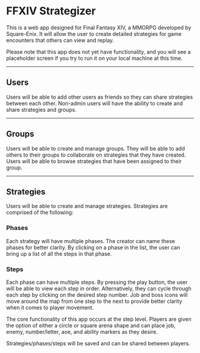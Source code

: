 # FFXIV Strategizer

This is a web app designed for Final Fantasy XIV, a MMORPG developed by Square-Enix. It will allow the user to create detailed strategies for game encounters that others can view and replay.

Please note that this app does not yet have functionality, and you will see a placeholder screen if you try to run it on your local machine at this time.

---

## Users

Users will be able to add other users as friends so they can share strategies between each other. Non-admin users will have the ability to create and share strategies and groups.

---

## Groups

Users will be able to create and manage groups. They will be able to add others to their groups to collaborate on strategies that they have created. Users will be able to browse strategies that have been assigned to their group.

---

## Strategies

Users will be able to create and manage strategies. Strategies are comprised of the following:

### Phases

Each strategy will have multiple phases. The creator can name these phases for better clarity. By clicking on a phase in the list, the user can bring up a list of all the steps in that phase.

### Steps

Each phase can have multiple steps. By pressing the play button, the user will be able to view each step in order. Alternatively, they can cycle through each step by clicking on the desired step number. Job and boss icons will move around the map from one step to the next to provide better clarity when it comes to player movement.

The core functionality of this app occurs at the step level. Players are given the option of either a circle or square arena shape and can place job, enemy, number/letter, aoe, and ability markers as they desire.

Strategies/phases/steps will be saved and can be shared between players.